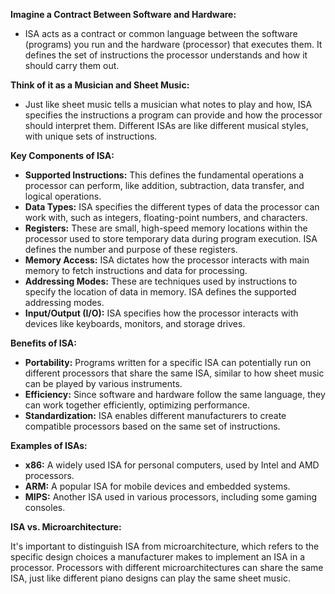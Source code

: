 **Imagine a Contract Between Software and Hardware:**

- ISA acts as a contract or common language between the software (programs) you run and the hardware (processor) that executes them. It defines the set of instructions the processor understands and how it should carry them out.

**Think of it as a Musician and Sheet Music:**

- Just like sheet music tells a musician what notes to play and how, ISA specifies the instructions a program can provide and how the processor should interpret them. Different ISAs are like different musical styles, with unique sets of instructions.

**Key Components of ISA:**

- **Supported Instructions:** This defines the fundamental operations a processor can perform, like addition, subtraction, data transfer, and logical operations.
- **Data Types:** ISA specifies the different types of data the processor can work with, such as integers, floating-point numbers, and characters.
- **Registers:** These are small, high-speed memory locations within the processor used to store temporary data during program execution. ISA defines the number and purpose of these registers.
- **Memory Access:** ISA dictates how the processor interacts with main memory to fetch instructions and data for processing.
- **Addressing Modes:** These are techniques used by instructions to specify the location of data in memory. ISA defines the supported addressing modes.
- **Input/Output (I/O):** ISA specifies how the processor interacts with devices like keyboards, monitors, and storage drives.

**Benefits of ISA:**

- **Portability:** Programs written for a specific ISA can potentially run on different processors that share the same ISA, similar to how sheet music can be played by various instruments.
- **Efficiency:** Since software and hardware follow the same language, they can work together efficiently, optimizing performance.
- **Standardization:** ISA enables different manufacturers to create compatible processors based on the same set of instructions.

**Examples of ISAs:**

- **x86:** A widely used ISA for personal computers, used by Intel and AMD processors.
- **ARM:** A popular ISA for mobile devices and embedded systems.
- **MIPS:** Another ISA used in various processors, including some gaming consoles.

**ISA vs. Microarchitecture:**

It's important to distinguish ISA from microarchitecture, which refers to the specific design choices a manufacturer makes to implement an ISA in a processor. Processors with different microarchitectures can share the same ISA, just like different piano designs can play the same sheet music.
